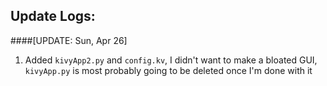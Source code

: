## Update Logs:

####[UPDATE: Sun, Apr 26] 

1. Added `kivyApp2.py` and `config.kv`, I didn't want to make a bloated GUI, `kivyApp.py` is most probably going to be deleted once I'm done with it





